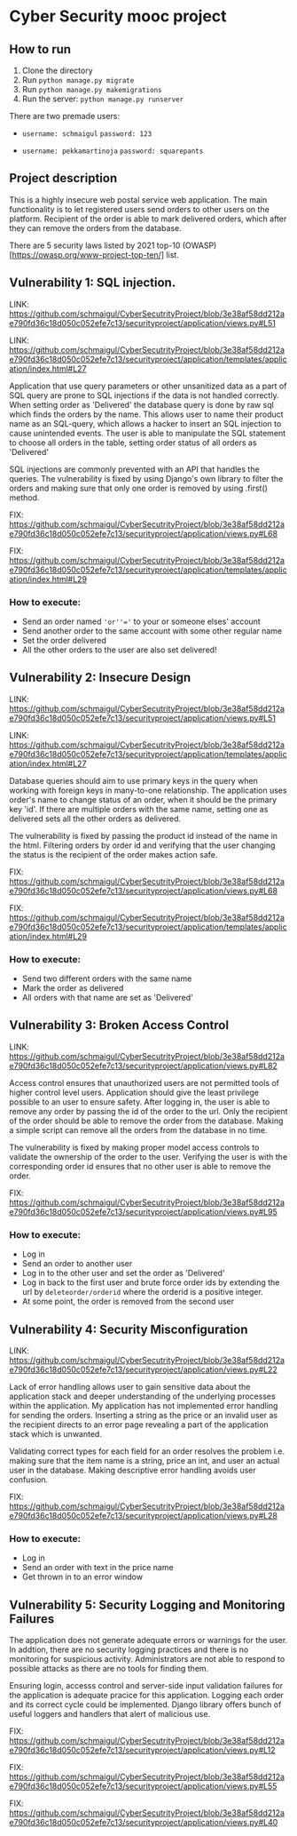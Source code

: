 # Cyber Security mooc project

## How to run

1. Clone the directory
2. Run ``python manage.py migrate``
3. Run ``python manage.py makemigrations``
4. Run the server: ``python manage.py runserver``

There are two premade users:

- ``username: schmaigul``
``password: 123``

- ``username: pekkamartinoja``
``password: squarepants``
 
## Project description

This is a highly insecure web postal service web application. The main functionality is to let registered users send orders to other users on the platform. Recipient of the order is able to mark delivered orders, which after they can remove the orders from the database. 

There are 5 security laws listed by 2021 top-10 (OWASP)[https://owasp.org/www-project-top-ten/] list.

## Vulnerability 1: SQL injection.

LINK: https://github.com/schmaigul/CyberSecutrityProject/blob/3e38af58dd212ae790fd36c18d050c052efe7c13/securityproject/application/views.py#L51

LINK: https://github.com/schmaigul/CyberSecutrityProject/blob/3e38af58dd212ae790fd36c18d050c052efe7c13/securityproject/application/templates/application/index.html#L27

Application that use query parameters or other unsanitized data as a part of SQL query are prone to SQL injections if the data is not handled correctly. When setting order as 'Delivered' the database query is done by raw sql which finds the orders by the name. This allows user to name their product name as an SQL-query, which allows a hacker to insert an SQL injection to cause unintended events. The user is able to manipulate the SQL statement to choose all orders in the table, setting order status of all orders as 'Delivered'

SQL injections are commonly prevented with an API that handles the queries. The vulnerability is fixed by using Django's own library to filter the orders and making sure that only one order is removed by using .first() method.

FIX: https://github.com/schmaigul/CyberSecutrityProject/blob/3e38af58dd212ae790fd36c18d050c052efe7c13/securityproject/application/views.py#L68

FIX: https://github.com/schmaigul/CyberSecutrityProject/blob/3e38af58dd212ae790fd36c18d050c052efe7c13/securityproject/application/templates/application/index.html#L29

### How to execute:

- Send an order named `` 'or''=' `` to your or someone elses' account
- Send another order to the same account with some other regular name
- Set the order delivered
- All the other orders to the user are also set delivered!

## Vulnerability 2: Insecure Design

LINK: https://github.com/schmaigul/CyberSecutrityProject/blob/3e38af58dd212ae790fd36c18d050c052efe7c13/securityproject/application/views.py#L51

LINK: https://github.com/schmaigul/CyberSecutrityProject/blob/3e38af58dd212ae790fd36c18d050c052efe7c13/securityproject/application/templates/application/index.html#L27

Database queries should aim to use primary keys in the query when working with foreign keys in many-to-one relationship. The application uses order's name to change status of an order, when it should be the primary key 'id'. If there are multiple orders with the same name, setting one as delivered sets all the other orders as delivered.

The vulnerability is fixed by passing the product id instead of the name in the html. Filtering orders by order id and verifying that the user changing the status is the recipient of the order makes action safe.

FIX: https://github.com/schmaigul/CyberSecutrityProject/blob/3e38af58dd212ae790fd36c18d050c052efe7c13/securityproject/application/views.py#L68

FIX: https://github.com/schmaigul/CyberSecutrityProject/blob/3e38af58dd212ae790fd36c18d050c052efe7c13/securityproject/application/templates/application/index.html#L29

### How to execute:

- Send two different orders with the same name
- Mark the order as delivered
- All orders with that name are set as 'Delivered'

## Vulnerability 3: Broken Access Control

LINK: https://github.com/schmaigul/CyberSecutrityProject/blob/3e38af58dd212ae790fd36c18d050c052efe7c13/securityproject/application/views.py#L82

Access control ensures that unauthorized users are not permitted tools of higher control level users. Application should give the least privilege possible to an user to ensure safety. After logging in, the user is able to remove any order by passing the id of the order to the url. Only the recipient of the order should be able to remove the order from the database. Making a simple script can remove all the orders from the database in no time.

The vulnerability is fixed by making proper model access controls to validate the ownership of the order to the user. Verifying the user is with the corresponding order id ensures that no other user is able to remove the order.

FIX: https://github.com/schmaigul/CyberSecutrityProject/blob/3e38af58dd212ae790fd36c18d050c052efe7c13/securityproject/application/views.py#L95

### How to execute:

- Log in
- Send an order to another user
- Log in to the other user and set the order as 'Delivered'
- Log in back to the first user and brute force order ids by extending the url by ``deleteorder/orderid`` where the orderid is a positive integer.
- At some point, the order is removed from the second user

## Vulnerability 4: Security Misconfiguration

LINK: https://github.com/schmaigul/CyberSecutrityProject/blob/3e38af58dd212ae790fd36c18d050c052efe7c13/securityproject/application/views.py#L22

Lack of error handling allows user to gain sensitive data about the application stack and deeper understanding of the underlying processes within the application. My application has not implemented error handling for sending the orders. Inserting a string as the price or an invalid user as the recipient directs to an error page revealing a part of the application stack which is unwanted.

Validating correct types for each field for an order resolves the problem i.e. making sure that the item name is a string, price an int, and user an actual user in the database. Making descriptive error handling avoids user confusion.

FIX: https://github.com/schmaigul/CyberSecutrityProject/blob/3e38af58dd212ae790fd36c18d050c052efe7c13/securityproject/application/views.py#L28

### How to execute:

- Log in
- Send an order with text in the price name
- Get thrown in to an error window

## Vulnerability 5: Security Logging and Monitoring Failures

The application does not generate adequate errors or warnings for the user. In addtion, there are no security logging practices and there is no monitoring for suspicious activity. Administrators are not able to respond to possible attacks as there are no tools for finding them.

Ensuring login, accesss control and server-side input validation failures for the application is adequate pracice for this application. Logging each order and its correct cycle could be implemented. Django library offers bunch of useful loggers and handlers that alert of malicious use.

FIX: https://github.com/schmaigul/CyberSecutrityProject/blob/3e38af58dd212ae790fd36c18d050c052efe7c13/securityproject/application/views.py#L12

FIX: https://github.com/schmaigul/CyberSecutrityProject/blob/3e38af58dd212ae790fd36c18d050c052efe7c13/securityproject/application/views.py#L55

FIX: https://github.com/schmaigul/CyberSecutrityProject/blob/3e38af58dd212ae790fd36c18d050c052efe7c13/securityproject/application/views.py#L40
